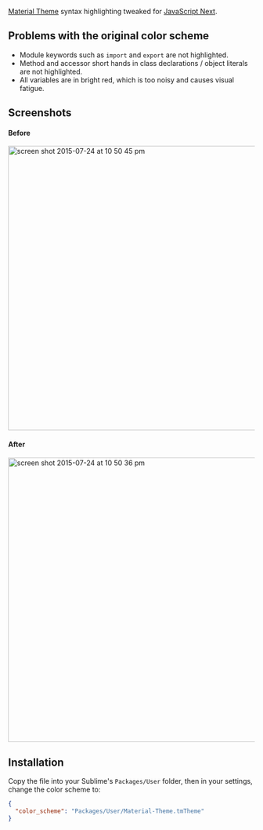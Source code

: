 [Material Theme](https://github.com/equinusocio/material-theme) syntax highlighting tweaked for [JavaScript Next](https://github.com/Benvie/JavaScriptNext.tmLanguage).

## Problems with the original color scheme

- Module keywords such as `import` and `export` are not highlighted.
- Method and accessor short hands in class declarations / object literals are not highlighted.
- All variables are in bright red, which is too noisy and causes visual fatigue.

## Screenshots

#### Before

<img width="580" alt="screen shot 2015-07-24 at 10 50 45 pm" src="https://cloud.githubusercontent.com/assets/499550/8887582/75279fae-3256-11e5-9d68-30547955f67e.png">

#### After

<img width="580" alt="screen shot 2015-07-24 at 10 50 36 pm" src="https://cloud.githubusercontent.com/assets/499550/8887581/7456c65e-3256-11e5-858b-696724d1b3ac.png">

## Installation

Copy the file into your Sublime's `Packages/User` folder, then in your settings, change the color scheme to:

``` json
{
  "color_scheme": "Packages/User/Material-Theme.tmTheme"
}
```

